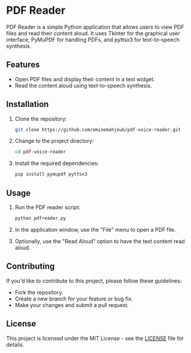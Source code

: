 # PDF Reader

PDF Reader is a simple Python application that allows users to view PDF files and read their content aloud. It uses Tkinter for the graphical user interface, PyMuPDF for handling PDFs, and pyttsx3 for text-to-speech synthesis.

## Features

- Open PDF files and display their content in a text widget.
- Read the content aloud using text-to-speech synthesis.

## Installation

1. Clone the repository:

    ```bash
    git clone https://github.com/eminemahjoub/pdf-voice-reader.git
    ```

2. Change to the project directory:

    ```bash
    cd pdf-voice-reader
    ```

3. Install the required dependencies:

    ```bash
    pip install pymupdf pyttsx3
    ```

## Usage

1. Run the PDF reader script:

    ```bash
    python pdfreader.py
    ```

2. In the application window, use the "File" menu to open a PDF file.

3. Optionally, use the "Read Aloud" option to have the text content read aloud.

## Contributing

If you'd like to contribute to this project, please follow these guidelines:

- Fork the repository.
- Create a new branch for your feature or bug fix.
- Make your changes and submit a pull request.

## License

This project is licensed under the MIT License - see the [LICENSE](LICENSE) file for details.
